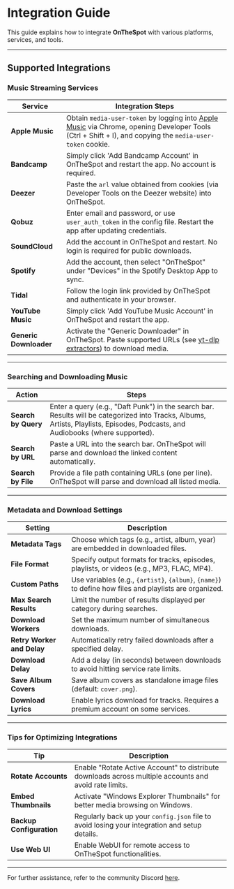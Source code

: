 # Integration Guide

This guide explains how to integrate **OnTheSpot** with various platforms, services, and tools.

---

## Supported Integrations

### Music Streaming Services

| **Service**            | **Integration Steps**                                                                                                                                                               |
| ---------------------- | ----------------------------------------------------------------------------------------------------------------------------------------------------------------------------------- |
| **Apple Music**        | Obtain `media-user-token` by logging into [Apple Music](https://music.apple.com) via Chrome, opening Developer Tools (Ctrl + Shift + I), and copying the `media-user-token` cookie. |
| **Bandcamp**           | Simply click 'Add Bandcamp Account' in OnTheSpot and restart the app. No account is required.                                                                                       |
| **Deezer**             | Paste the `arl` value obtained from cookies (via Developer Tools on the Deezer website) into OnTheSpot.                                                                             |
| **Qobuz**              | Enter email and password, or use `user_auth_token` in the config file. Restart the app after updating credentials.                                                                  |
| **SoundCloud**         | Add the account in OnTheSpot and restart. No login is required for public downloads.                                                                                                |
| **Spotify**            | Add the account, then select "OnTheSpot" under "Devices" in the Spotify Desktop App to sync.                                                                                        |
| **Tidal**              | Follow the login link provided by OnTheSpot and authenticate in your browser.                                                                                                       |
| **YouTube Music**      | Simply click 'Add YouTube Music Account' in OnTheSpot and restart the app.                                                                                                          |
| **Generic Downloader** | Activate the "Generic Downloader" in OnTheSpot. Paste supported URLs (see [yt-dlp extractors](https://github.com/yt-dlp/yt-dlp/tree/master/yt_dlp/extractor)) to download media.    |

---

### Searching and Downloading Music

| **Action**          | **Steps**                                                                                                                                                                       |
| ------------------- | ------------------------------------------------------------------------------------------------------------------------------------------------------------------------------- |
| **Search by Query** | Enter a query (e.g., "Daft Punk") in the search bar. Results will be categorized into Tracks, Albums, Artists, Playlists, Episodes, Podcasts, and Audiobooks (where supported). |
| **Search by URL**   | Paste a URL into the search bar. OnTheSpot will parse and download the linked content automatically.                                                                            |
| **Search by File**  | Provide a file path containing URLs (one per line). OnTheSpot will parse and download all listed media.                                                                         |

---

### Metadata and Download Settings

| **Setting**                | **Description**                                                                                        |
| -------------------------- | ------------------------------------------------------------------------------------------------------ |
| **Metadata Tags**          | Choose which tags (e.g., artist, album, year) are embedded in downloaded files.                        |
| **File Format**            | Specify output formats for tracks, episodes, playlists, or videos (e.g., MP3, FLAC, MP4).              |
| **Custom Paths**           | Use variables (e.g., `{artist}`, `{album}`, `{name}`) to define how files and playlists are organized. |
| **Max Search Results**     | Limit the number of results displayed per category during searches.                                    |
| **Download Workers**       | Set the maximum number of simultaneous downloads.                                                      |
| **Retry Worker and Delay** | Automatically retry failed downloads after a specified delay.                                          |
| **Download Delay**         | Add a delay (in seconds) between downloads to avoid hitting service rate limits.                       |
| **Save Album Covers**      | Save album covers as standalone image files (default: `cover.png`).                                    |
| **Download Lyrics**        | Enable lyrics download for tracks. Requires a premium account on some services.                        |

---

### Tips for Optimizing Integrations

| **Tip**                  | **Description**                                                                                        |
| ------------------------ | ------------------------------------------------------------------------------------------------------ |
| **Rotate Accounts**      | Enable "Rotate Active Account" to distribute downloads across multiple accounts and avoid rate limits. |
| **Embed Thumbnails**     | Activate "Windows Explorer Thumbnails" for better media browsing on Windows.                           |
| **Backup Configuration** | Regularly back up your `config.json` file to avoid losing your integration and setup details.          |
| **Use Web UI**           | Enable WebUI for remote access to OnTheSpot functionalities.                                           |

---

For further assistance, refer to the community Discord [here](https://discord.gg/GCQwRBFPk9).

